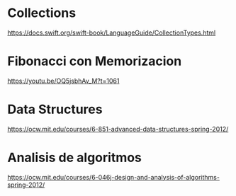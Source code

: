 # Collections

https://docs.swift.org/swift-book/LanguageGuide/CollectionTypes.html


# Fibonacci con Memorizacion

https://youtu.be/OQ5jsbhAv_M?t=1061

# Data Structures
https://ocw.mit.edu/courses/6-851-advanced-data-structures-spring-2012/

# Analisis de algoritmos
https://ocw.mit.edu/courses/6-046j-design-and-analysis-of-algorithms-spring-2012/
